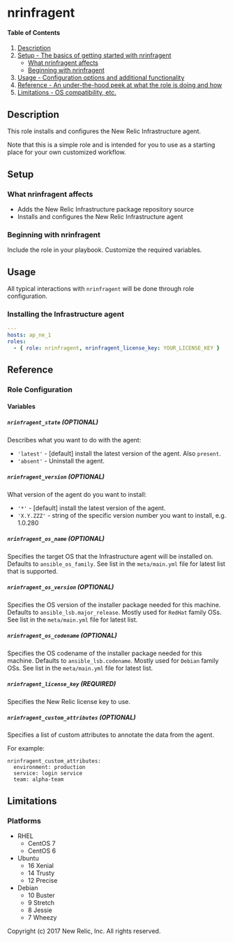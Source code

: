 # nrinfragent

#### Table of Contents

1. [Description](#description)
2. [Setup - The basics of getting started with nrinfragent](#setup)
    * [What nrinfragent affects](#what-nrinfragent-affects)
    * [Beginning with nrinfragent](#beginning-with-nrinfragent)
3. [Usage - Configuration options and additional functionality](#usage)
4. [Reference - An under-the-hood peek at what the role is doing and how](#reference)
5. [Limitations - OS compatibility, etc.](#limitations)

## Description

This role installs and configures the New Relic Infrastructure agent.

Note that this is a simple role and is intended for you to use as a starting
place for your own customized workflow.

## Setup

### What nrinfragent affects

- Adds the New Relic Infrastructure package repository source
- Installs and configures the New Relic Infrastructure agent

### Beginning with nrinfragent

Include the role in your playbook. Customize the required variables.

## Usage

All typical interactions with `nrinfragent` will be done through role configuration.

### Installing the Infrastructure agent

```yaml
---
hosts: ap_ne_1
roles:
  - { role: nrinfragent, nrinfragent_license_key: YOUR_LICENSE_KEY }
```

## Reference

### Role Configuration

#### Variables

##### `nrinfragent_state` (OPTIONAL)

Describes what you want to do with the agent:

* `'latest'` - [default] install the latest version of the agent. Also `present`.
* `'absent'` - Uninstall the agent.


##### `nrinfragent_version` (OPTIONAL)

What version of the agent do you want to install:

* `'*'`       - [default] install the latest version of the agent.
* `'X.Y.ZZZ'` - string of the specific version number you want to install, e.g.  1.0.280

##### `nrinfragent_os_name` (OPTIONAL)

Specifies the target OS that the Infrastructure agent will be installed on.
Defaults to `ansible_os_family`. See list in the `meta/main.yml` file for latest list that is supported.

##### `nrinfragent_os_version` (OPTIONAL)

Specifies the OS version of the installer package needed for this machine.
Defaults to `ansible_lsb.major_release`. Mostly used for `RedHat` family OSs. See list in the `meta/main.yml` file for latest list.

##### `nrinfragent_os_codename` (OPTIONAL)

Specifies the OS codename of the installer package needed for this machine.
Defaults to `ansible_lsb.codename`. Mostly used for `Debian` family OSs. See list in the `meta/main.yml` file for latest list.

##### `nrinfragent_license_key` (REQUIRED)

Specifies the New Relic license key to use.

##### `nrinfragent_custom_attributes` (OPTIONAL)

Specifies a list of custom attributes to annotate the data from the agent.

For example:

```
nrinfragent_custom_attributes:
  environment: production
  service: login service
  team: alpha-team
```


## Limitations

### Platforms

- RHEL
  - CentOS 7
  - CentOS 6
- Ubuntu
  - 16 Xenial
  - 14 Trusty
  - 12 Precise
- Debian
  - 10 Buster
  - 9 Stretch
  - 8 Jessie
  - 7 Wheezy

Copyright (c) 2017 New Relic, Inc. All rights reserved.
